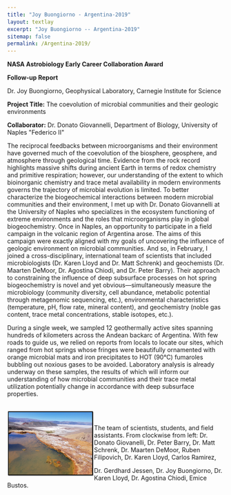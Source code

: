 ```yaml
---
title: "Joy Buongiorno - Argentina-2019"
layout: textlay
excerpt: "Joy Buongiorno -- Argentina-2019"
sitemap: false
permalink: /Argentina-2019/
---
```


**NASA Astrobiology Early Career Collaboration Award**

**Follow-up Report**

Dr. Joy Buongiorno, Geophysical Laboratory, Carnegie Institute for Science

**Project Title:** The coevolution of microbial communities and their geologic environments

**Collaborator:** Dr. Donato Giovannelli, Department of Biology, University of Naples &quot;Federico II&quot;

The reciprocal feedbacks between microorganisms and their environment have governed much of the coevolution of the biosphere, geosphere, and atmosphere through geological time. Evidence from the rock record highlights massive shifts during ancient Earth in terms of redox chemistry and primitive respiration; however, our understanding of the extent to which bioinorganic chemistry and trace metal availability in modern environments governs the trajectory of microbial evolution is limited. To better characterize the biogeochemical interactions between modern microbial communities and their environment, I met up with Dr. Donato Giovannelli at the University of Naples who specializes in the ecosystem functioning of extreme environments and the roles that microorganisms play in global biogeochemistry. Once in Naples, an opportunity to participate in a field campaign in the volcanic region of Argentina arose. The aims of this campaign were exactly aligned with my goals of uncovering the influence of geologic environment on microbial communities. And so, in February, I joined a cross-disciplinary, international team of scientists that included microbiologists (Dr. Karen Lloyd and Dr. Matt Schrenk) and geochemists (Dr. Maarten DeMoor, Dr. Agostina Chiodi, and Dr. Peter Barry). Their approach to constraining the influence of deep subsurface processes on hot spring biogeochemistry is novel and yet obvious—simultaneously measure the microbiology (community diversity, cell abundance, metabolic potential through metagenomic sequencing, etc.), environmental characteristics (temperature, pH, flow rate, mineral content), and geochemistry (noble gas content, trace metal concentrations, stable isotopes, etc.).

During a single week, we sampled 12 geothermally active sites spanning hundreds of kilometers across the Andean backarc of Argentina. With few roads to guide us, we relied on reports from locals to locate our sites, which ranged from hot springs whose fringes were beautifully ornamented with orange microbial mats and iron precipitates to HOT (90&deg;C) fumaroles bubbling out noxious gases to be avoided. Laboratory analysis is already underway on these samples, the results of which will inform our understanding of how microbial communities and their trace metal utilization potentially change in accordance with deep subsurface properties.

<br>
  <img src='/images/blogpic/Argentina-2019.png' style="width: 40%; float: left;' /><br/> <img src='/images/blogpic/Joy_samples.png' style="width: 40%; float: right;' /><br/>

**Left:** Hot spring overlooking salt flat in the Puna region of Argentina. Elevation 4300 m above sea level. **Right** Dr. Buongiorno filtering water at Incachule hot spring for hydrocarbon analysis.

<br>
  <img src='/images/blogpic/Group_strat.png' style="width: 40%; float: left;' /><br/> <img src='/images/blogpic/Joy-TJ.png' style="width: 40%; float: right;' /><br/>


 **Left:** Developing the sampling strategy for a hot spring fringed with microbial mats and mineral precipitates. **Right:** Dr. Buongiorno and TJ Rogers (PhD student) aliquoting water samples for microbiological analysis.
 
<img src='/images/blogpic/Group-photo.png' style="width: 40%; float: center" /><br/>

The team of scientists, students, and field assistants. From clockwise from left: Dr. Donato Giovanelli, Dr. Peter Barry, Dr. Matt Schrenk, Dr. Maarten DeMoor, Ruben Filipovich, Dr. Karen Lloyd, Carlos Ramirez,

Dr. Gerdhard Jessen, Dr. Joy Buongiorno, Dr. Karen Lloyd, Dr. Agostina Chiodi, Emice Bustos.
